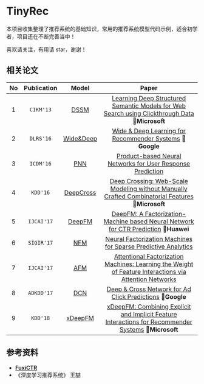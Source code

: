 # TinyRec

本项目收集整理了推荐系统的基础知识，常用的推荐系统模型代码示例，适合初学者，项目还在不断完善当中！

喜欢请关注，有用请 star，谢谢！

## 相关论文

|  No  | Publication |                            Model                             |                            Paper                             |
| :--: | :---------: | :----------------------------------------------------------: | :----------------------------------------------------------: |
|  1   |  `CIKM'13`  | [DSSM](https://github.com/yj8023xx/TinyRec/blob/main/nerual_network_model/01_dssm.ipynb) | [Learning Deep Structured Semantic Models for Web Search using Clickthrough Data ](https://posenhuang.github.io/papers/cikm2013_DSSM_fullversion.pdf)🚩**Microsoft** |
|  2   |  `DLRS'16`  | [Wide&Deep](https://github.com/xue-pai/FuxiCTR/blob/main/fuxictr/pytorch/models/WideDeep.py) | [Wide & Deep Learning for Recommender Systems](https://arxiv.org/pdf/1606.07792.pdf) 🚩**Google** |
|  3   |  `ICDM'16`  | [PNN](https://github.com/yj8023xx/TinyRec/blob/main/nerual_network_model/03_pnn.ipynb) | [Product-based Neural Networks for User Response Prediction](https://arxiv.org/pdf/1611.00144.pdf) |
|  4   |  `KDD'16`   | [DeepCross](https://github.com/xue-pai/FuxiCTR/blob/main/fuxictr/pytorch/models/DeepCrossing.py) | [Deep Crossing: Web-Scale Modeling without Manually Crafted Combinatorial Features](https://www.kdd.org/kdd2016/papers/files/adf0975-shanA.pdf) 🚩**Microsoft** |
|  5   | `IJCAI'17`  | [DeepFM](https://github.com/xue-pai/FuxiCTR/blob/main/fuxictr/pytorch/models/DeepFM.py) | [DeepFM: A Factorization-Machine based Neural Network for CTR Prediction](https://arxiv.org/abs/1703.04247) 🚩**Huawei** |
|  6   | `SIGIR'17`  | [NFM](https://github.com/yj8023xx/TinyRec/blob/main/nerual_network_model/08_nfm.ipynb) | [Neural Factorization Machines for Sparse Predictive Analytics](https://dl.acm.org/citation.cfm?id=3080777) |
|  7   | `IJCAI'17`  | [AFM](https://github.com/yj8023xx/TinyRec/blob/main/nerual_network_model/09_afm.ipynb) | [Attentional Factorization Machines: Learning the Weight of Feature Interactions via Attention Networks](http://www.ijcai.org/proceedings/2017/0435.pdf) |
|  8   | `ADKDD'17`  | [DCN](https://github.com/yj8023xx/TinyRec/blob/main/nerual_network_model/05_dcn.ipynb) | [Deep & Cross Network for Ad Click Predictions](https://arxiv.org/abs/1708.05123) 🚩**Google** |
|  9   |  `KDD'18`   | [xDeepFM](https://github.com/yj8023xx/TinyRec/blob/main/nerual_network_model/10_xdeepfm.ipynb) | [xDeepFM: Combining Explicit and Implicit Feature Interactions for Recommender Systems](https://arxiv.org/pdf/1803.05170.pdf) 🚩**Microsoft** |



## 参考资料

- **[FuxiCTR](https://github.com/xue-pai/FuxiCTR)**
- 《深度学习推荐系统》 王喆

